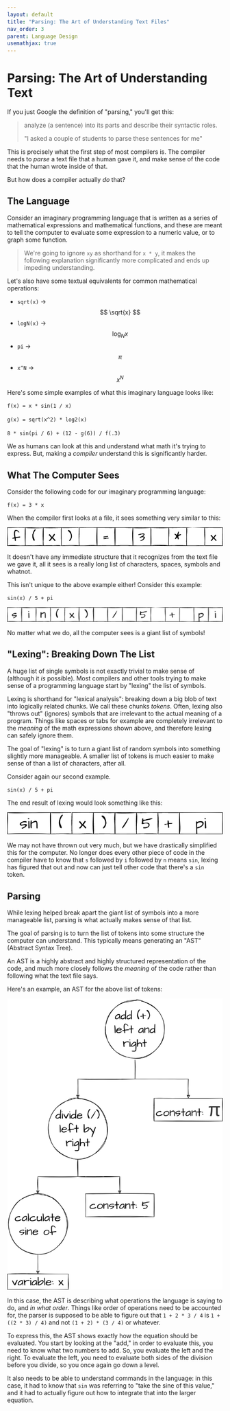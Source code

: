 ```yaml
---
layout: default
title: "Parsing: The Art of Understanding Text Files"
nav_order: 3
parent: Language Design
usemathjax: true
---
```


# Parsing: The Art of Understanding Text
If you just Google the definition of "parsing," you'll get this:

> analyze (a sentence) into its parts and describe their syntactic roles.
> 
> "I asked a couple of students to parse these sentences for me"

This is precisely what the first step of most compilers is. The compiler needs to *parse* a text file that a human gave it, and make sense of the code that the human wrote inside of that. 

But how does a compiler actually *do* that? 

## The Language
Consider an imaginary programming language that is written as a series of mathematical expressions and mathematical functions, and these are meant to tell the computer to evaluate some expression to a numeric value, or to graph some function. 

> We're going to ignore `xy` as shorthand for `x * y`, it makes the following explanation significantly more complicated and ends up impeding understanding. 

Let's also have some textual equivalents for common mathematical operations:
  - `sqrt(x)` -> $$ \sqrt{x} $$
  - `logN(x)` -> $$ \log_N{x} $$
  - `pi` -> $$ \pi $$ 
  - `x^N` -> $$ x^N $$

Here's some simple examples of what this imaginary language looks like: 

~~~
f(x) = x * sin(1 / x)

g(x) = sqrt(x^2) * log2(x)

8 * sin(pi / 6) + (12 - g(6)) / f(.3)
~~~

We as humans can look at this and understand what math it's trying to express. But, making a *compiler* understand this is significantly harder. 

## What The Computer Sees
Consider the following code for our imaginary programming language:

~~~
f(x) = 3 * x
~~~

When the compiler first looks at a file, it sees something very similar to this:

![f ( x ) _ = _ 3 _ * _ x](../assets/images/parsing-1.png)

It doesn't have any immediate structure that it recognizes from the text file we gave it, all it sees is a really long list of characters, spaces, symbols and whatnot. 

This isn't unique to the above example either! Consider this example:

~~~
sin(x) / 5 + pi
~~~

![s i n ( x ) _ / _ 5 _ + _ p i](../assets/images/parsing-2.png)

No matter what we do, all the computer sees is a giant list of symbols! 

## "Lexing": Breaking Down The List
A huge list of single symbols is not exactly trivial to make sense of (although it *is* possible). Most compilers and other tools trying to make sense of a programming language start by "lexing" the list of symbols.

Lexing is shorthand for "lexical analysis": breaking down a big blob of text into logically related chunks. We call these chunks *tokens*. Often, lexing also "throws out" (ignores) symbols that are irrelevant to the actual meaning of a program. Things like spaces or tabs for example are completely irrelevant to the *meaning* of the math expressions shown above, and therefore lexing can safely ignore them. 

The goal of "lexing" is to turn a giant list of random symbols into something slightly more manageable. A smaller list of tokens is much easier to make sense of than a list of characters, after all. 

Consider again our second example.

~~~
sin(x) / 5 + pi
~~~

The end result of lexing would look something like this:

![sin ( x ) / 5 + pi](../assets/images/parsing-3.png)

We may not have thrown out very much, but we have drastically simplified this for the computer. No longer does every other piece of code in the compiler have to know that `s` followed by `i` followed by `n` means `sin`, lexing has figured that out and now can just tell other code that there's a `sin` token. 

## Parsing
While lexing helped break apart the giant list of symbols into a more manageable list, parsing is what actually makes sense of that list. 

The goal of parsing is to turn the list of tokens into some structure the computer can understand. This typically means generating an "AST" (Abstract Syntax Tree). 

An AST is a highly abstract and highly structured representation of the code, and much more closely follows the *meaning* of the code rather than following what the text file says. 

Here's an example, an AST for the above list of tokens:

![AST for sin(x) / 5 + pi](../assets/images/ast-1.png)

In this case, the AST is describing what operations the language is saying to do, and *in what order*. Things like order of operations need to be accounted for, the parser is supposed to be able to figure out that `1 + 2 * 3 / 4` is `1 + ((2 * 3) / 4)` and not `(1 + 2) * (3 / 4)` or whatever. 

To express this, the AST shows exactly how the equation should be evaluated. You start by looking at the "add," in order to evaluate this, you need to know what two numbers to add. So, you evaluate the left and the right. To evaluate the left, you need to evaluate both sides of the division before you divide, so you once again go down a level. 

It also needs to be able to understand commands in the language: in this case, it had to know that `sin` was referring to "take the sine of this value," and it had to actually figure out how to integrate that into the larger equation. 